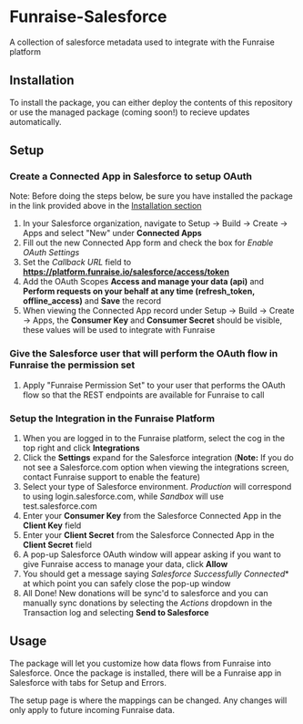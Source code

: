 # Funraise-Salesforce
A collection of salesforce metadata used to integrate with the Funraise platform

## Installation 

To install the package, you can either deploy the contents of this repository or use the managed package (coming soon!) to recieve updates automatically.


## Setup
### Create a Connected App in Salesforce to setup OAuth
Note: Before doing the steps below, be sure you have installed the package in the link provided above in the [Installation section](#Installation)
1. In your Salesforce organization, navigate to Setup -> Build -> Create -> Apps and select "New" under **Connected Apps**
2. Fill out the new Connected App form and check the box for *Enable OAuth Settings*
3. Set the *Callback URL* field to **https://platform.funraise.io/salesforce/access/token** 
4. Add the OAuth Scopes **Access and manage your data (api)** and **Perform requests on your behalf at any time (refresh_token, offline_access)** and **Save** the record
5. When viewing the Connected App record under Setup -> Build -> Create -> Apps, the **Consumer Key** and **Consumer Secret** should be visible, these values will be used to integrate with Funraise

### Give the Salesforce user that will perform the OAuth flow in Funraise the permission set
1. Apply "Funraise Permission Set" to your user that performs the OAuth flow so that the REST endpoints are available for Funraise to call

### Setup the Integration in the Funraise Platform
1. When you are logged in to the Funraise platform, select the cog in the top right and click **Integrations**
2. Click the **Settings** expand for the Salesforce integration (**Note:** If you do not see a Salesforce.com option when viewing the integrations screen, contact Funraise support to enable the feature)
3. Select your type of Salesforce environment.  *Production* will correspond to using login.salesforce.com, while *Sandbox* will use test.salesforce.com
4. Enter your **Consumer Key** from the Salesforce Connected App in the **Client Key** field
5. Enter your **Client Secret** from the Salesforce Connected App in the **Client Secret** field
6. A pop-up Salesforce OAuth window will appear asking if you want to give Funraise access to manage your data, click **Allow**
7. You should get a message saying *Salesforce Successfully Connected** at which point you can safely close the pop-up window
8. All Done!  New donations will be sync'd to salesforce and you can manually sync donations by selecting the *Actions* dropdown in the Transaction log and selecting **Send to Salesforce**

## Usage
The package will let you customize how data flows from Funraise into Salesforce.  Once the package is installed, there will be a Funraise app in Salesforce with tabs for Setup and Errors.  

The setup page is where the mappings can be changed.  Any changes will only apply to future incoming Funraise data.  

